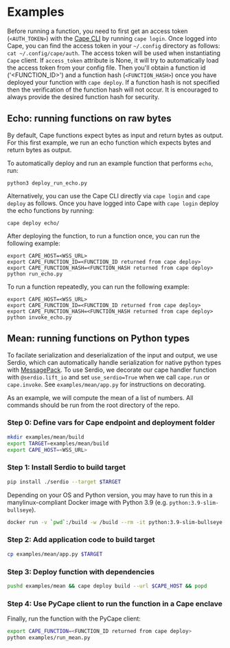 # Examples

Before running a function, you need to first get an access token (`<AUTH_TOKEN>`) with the [Cape CLI](https://github.com/capeprivacy/cli) by running `cape login`. Once logged into Cape, you can find the access token in your `~/.config` directory as follows: `cat ~/.config/cape/auth`. The access token will be used when instantiating `Cape` client. If `access_token` attribute is None, it will try to automatically load the access token from your config file. Then you'll obtain a function id ('<FUNCTION_ID>') and a function hash (`<FUNCTION_HASH>`) once you have deployed your function with `cape deploy`. If a function hash is not specified then the verification of the function hash will not occur. It is encouraged to always provide the desired function hash for security. 

## Echo: running functions on raw bytes

By default, Cape functions expect bytes as input and return bytes as output. For this first example, we run an echo function which expects bytes and return bytes as output.

To automatically deploy and run an example function that performs `echo`, run:
```
python3 deploy_run_echo.py
```

Alternatively, you can use the Cape CLI directly via `cape login` and `cape deploy` as follows. 
Once you have logged into Cape with `cape login` deploy the echo functions by running:
```
cape deploy echo/
```

After deploying the function, to run a function once, you can run the following example:
```
export CAPE_HOST=<WSS_URL>
export CAPE_FUNCTION_ID=<FUNCTION_ID returned from cape deploy>
export CAPE_FUNCTION_HASH=<FUNCTION_HASH returned from cape deploy>
python run_echo.py
```

To run a function repeatedly, you can run the following example:
```
export CAPE_HOST=<WSS_URL>
export CAPE_FUNCTION_ID=<FUNCTION_ID returned from cape deploy>
export CAPE_FUNCTION_HASH=<FUNCTION_HASH returned from cape deploy>
python invoke_echo.py
```

## Mean: running functions on Python types

To facilate serialization and deserialization of the input and output, we use Serdio, which can automatically handle serialization for native python types with [MessagePack](https://msgpack.org/index.html). To use Serdio, we decorate our cape handler function with `@serdio.lift_io` and set `use_serdio=True` when we call `cape.run` or `cape.invoke`. See `examples/mean/app.py` for instructions on decorating.

As an example, we will compute the mean of a list of numbers. All commands should be run from the root directory of the repo.

### Step 0: Define vars for Cape endpoint and deployment folder
```sh
mkdir examples/mean/build
export TARGET=examples/mean/build
export CAPE_HOST=<WSS_URL>
```

###  Step 1: Install Serdio to build target
```sh
pip install ./serdio --target $TARGET
```
Depending on your OS and Python version, you may have to run this in a manylinux-compliant Docker image with Python 3.9 (e.g. `python:3.9-slim-bullseye`).
```sh
docker run -v `pwd`:/build -w /build --rm -it python:3.9-slim-bullseye pip install serdio --target /build/$TARGET
```

### Step 2: Add application code to build target
```sh
cp examples/mean/app.py $TARGET
```

### Step 3: Deploy function with dependencies
```sh
pushd examples/mean && cape deploy build --url $CAPE_HOST && popd
```

### Step 4: Use PyCape client to run the function in a Cape enclave
Finally, run the function with the PyCape client:
```sh
export CAPE_FUNCTION=<FUNCTION_ID returned from cape deploy>
python examples/run_mean.py
```

